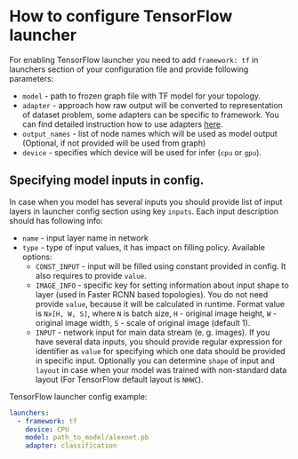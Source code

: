 # How to configure TensorFlow launcher

For enabling TensorFlow launcher you need to add `framework: tf` in launchers section of your configuration file and provide following parameters:

* `model` - path to frozen graph file with TF model for your topology.
* `adapter` - approach how raw output will be converted to representation of dataset problem, some adapters can be specific to framework. You can find detailed instruction how to use adapters [here][adapters].
* `output_names` - list of node names which will be used as model output (Optional, if not provided will be used from graph)
* `device` - specifies which device will be used for infer (`cpu` or `gpu`).

## Specifying model inputs in config.

In case when you model has several inputs you should provide list of input layers in launcher config section using key `inputs`.
Each input description should has following info:
  * `name` - input layer name in network
  * `type` - type of input values, it has impact on filling policy. Available options:
    * `CONST_INPUT` - input will be filled using constant provided in config. It also requires to provide `value`.
    * `IMAGE_INFO` - specific key for setting information about input shape to layer (used in Faster RCNN based topologies). You do not need provide `value`, because it will be calculated in runtime. Format value is `Nx[H, W, S]`, where `N` is batch size, `H` - original image height, `W` - original image width, `S` - scale of original image (default 1).
    * `INPUT` - network input for main data stream (e. g. images). If you have several data inputs, you should provide regular expression for identifier as `value` for specifying which one data should be provided in specific input.
    Optionally you can determine `shape` of input and `layout` in case when your model was trained with non-standard data layout (For TensorFlow default layout is `NHWC`).
    
TensorFlow launcher config example:

```yml
launchers:
  - framework: tf
    device: CPU
    model: path_to_model/alexnet.pb
    adapter: classification
```

[adapters]: ../adapters/README.md
